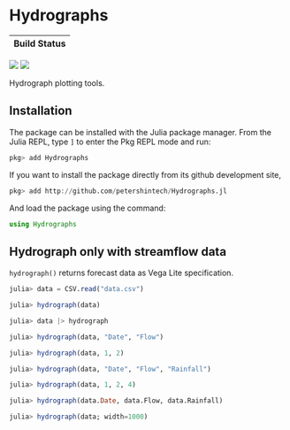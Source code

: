 # Hydrographs

| **Build Status**                                                                                |
|:----------------------------------------------------------------------------------------------- |
 [![][travis-img]][travis-url] [![][codecov-img]][codecov-url]

Hydrograph plotting tools.

## Installation

The package can be installed with the Julia package manager. From the Julia REPL, type `]` to enter the Pkg REPL mode and run:

````julia
pkg> add Hydrographs
````

If you want to install the package directly from its github development site,

````julia
pkg> add http://github.com/petershintech/Hydrographs.jl
````

And load the package using the command:

````julia
using Hydrographs
````

## Hydrograph only with streamflow data

`hydrograph()` returns forecast data as Vega Lite specification.

````julia
julia> data = CSV.read("data.csv")

julia> hydrograph(data)

julia> data |> hydrograph

julia> hydrograph(data, "Date", "Flow")

julia> hydrograph(data, 1, 2)

julia> hydrograph(data, "Date", "Flow", "Rainfall")

julia> hydrograph(data, 1, 2, 4)

julia> hydrograph(data.Date, data.Flow, data.Rainfall)

julia> hydrograph(data; width=1000)

````

[travis-img]: https://travis-ci.org/petershintech/Hydrographs.jl.svg?branch=master
[travis-url]: https://travis-ci.org/petershintech/Hydrographs.jl

[codecov-img]: https://codecov.io/gh/petershintech/Hydrographs.jl/branch/master/graph/badge.svg
[codecov-url]: https://codecov.io/gh/petershintech/Hydrographs.jl
